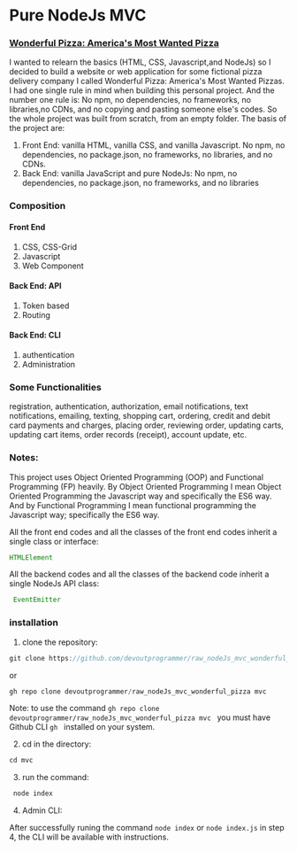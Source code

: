 # Pure NodeJs MVC
### [Wonderful Pizza: America's Most Wanted Pizza](https://wonderfulpizza.devoutprogrammer.com/menu "Wonderful Piza Menu")
I wanted to relearn the basics (HTML, CSS, Javascript,and NodeJs) so I decided to build
a website or web application for some fictional pizza delivery company I called Wonderful Pizza: America's Most Wanted Pizzas. I had one single rule in mind when building this personal project. And the number one rule is: No npm, no dependencies, no frameworks, no libraries,no CDNs, and no copying and pasting someone else's codes. So the whole project was built from scratch, from an empty folder. The basis of the project are:
1. Front End: vanilla HTML, vanilla CSS, and vanilla Javascript. No npm, no dependencies, no package.json, no frameworks, no libraries, and no CDNs.
2. Back End: vanilla JavaScript and pure NodeJs: No npm, no dependencies, no package.json, no frameworks, and no libraries


### Composition
#### Front End
1. CSS, CSS-Grid
2. Javascript
3. Web Component
#### Back End: API
1. Token based
2. Routing
#### Back End: CLI
1. authentication
2. Administration
### Some Functionalities
registration, authentication, authorization, email notifications, text notifications, emailing, texting, shopping cart, ordering, credit and debit card payments and charges, placing order, reviewing order, updating carts, updating cart items, order records (receipt), account update, etc. 
### Notes: 
This project uses Object Oriented Programming (OOP) and Functional Programming (FP) heavily. By Object Oriented Programming I mean Object Oriented Programming the Javascript way and specifically the ES6 way. And by Functional Programming I mean functional programming the Javascript way; specifically the ES6 way.

All the front end codes and all the classes of the front end codes inherit a single class or interface: 
```javascript
HTMLElement
```
All the backend codes and all the classes of the backend code inherit a single NodeJs API class:

```javascript
 EventEmitter
```
### installation
1. clone the repository:
 ```javascript
 git clone https://github.com/devoutprogrammer/raw_nodeJs_mvc_wonderful_pizza.git mvc
```
or 
  ```javascript
 gh repo clone devoutprogrammer/raw_nodeJs_mvc_wonderful_pizza mvc
 ```
  Note: to use the command ```gh repo clone devoutprogrammer/raw_nodeJs_mvc_wonderful_pizza mvc ```
 you must have  Github CLI ```gh ``` installed on your system.
 
2. cd in the directory:
```javascript
cd mvc
```
3. run the command:
```javascript
 node index
```
4. Admin CLI:

 After successfully runing the command ```node index``` or ```node index.js``` in step 4, the CLI will be available with instructions.



